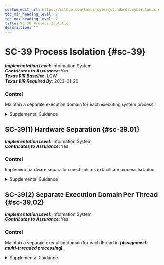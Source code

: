 ```yaml
---
custom_edit_url: https://github.com/tamus-cyber/standards.cyber.tamus.edu/tree/main/static/content/tamus.edu/TAMUS_profile.xml
toc_min_heading_level: 2
toc_max_heading_level: 2
title: SC-39 Process Isolation
description: ""
---
```


# SC-39 Process Isolation {#sc-39}

_**Implementation Level**_: Information System\
_**Contributes to Assurance**_: Yes\
_**Texas DIR Baseline**_: LOW\
_**Texas DIR Required By**_: 2023-01-20

### Control

Maintain a separate execution domain for each executing system process.

<details>
  <summary>Supplemental Guidance</summary>

Systems can maintain separate execution domains for each executing process by assigning each process a separate address space. Each system process has a distinct address space so that communication between processes is performed in a manner controlled through the security functions, and one process cannot modify the executing code of another process. Maintaining separate execution domains for executing processes can be achieved, for example, by implementing separate address spaces. Process isolation technologies, including sandboxing or virtualization, logically separate software and firmware from other software, firmware, and data. Process isolation helps limit the access of potentially untrusted software to other system resources. The capability to maintain separate execution domains is available in commercial operating systems that employ multi-state processor technologies.

</details>

## SC-39(1) Hardware Separation {#sc-39.01}

_**Implementation Level**_: Information System\
_**Contributes to Assurance**_: Yes

### Control

Implement hardware separation mechanisms to facilitate process isolation.

<details>
  <summary>Supplemental Guidance</summary>

Hardware-based separation of system processes is generally less susceptible to compromise than software-based separation, thus providing greater assurance that the separation will be enforced. Hardware separation mechanisms include hardware memory management.

</details>

## SC-39(2) Separate Execution Domain Per Thread {#sc-39.02}

_**Implementation Level**_: Information System\
_**Contributes to Assurance**_: Yes

### Control

Maintain a separate execution domain for each thread in <strong> <em>[Assignment: multi-threaded processing]</em> </strong>.

<details>
  <summary>Supplemental Guidance</summary>

None.

</details>

